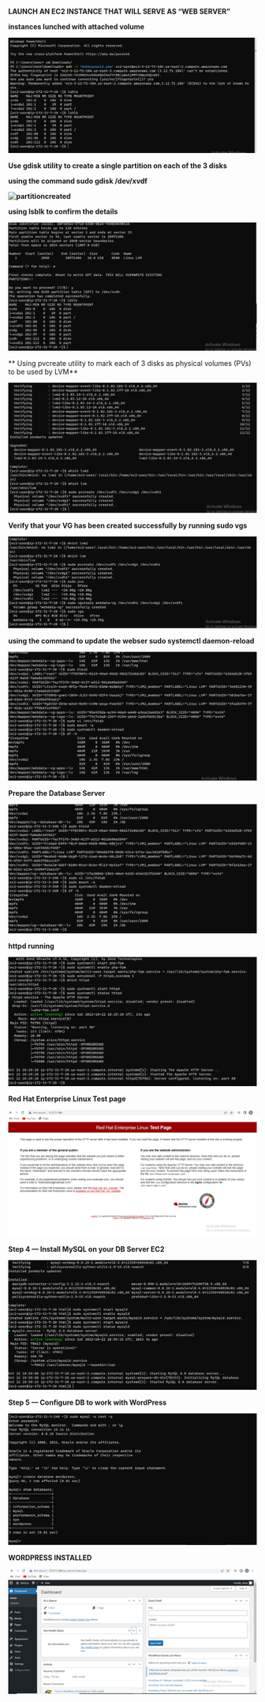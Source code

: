 **LAUNCH AN EC2 INSTANCE THAT WILL SERVE AS “WEB SERVER”**

**instances lunched with attached volume**

**![instances](./images/instanceslunched.PNG)**

**Use gdisk utility to create a single partition on each of the 3 disks**

**using the command sudo gdisk /dev/xvdf**

**![partitioncreated](./createdpartition.PNG)**

**using lsblk to confirm the details**

**![alldata](./images/alldetails.PNG)**

** Using pvcreate utility to mark each of 3 disks as physical volumes (PVs) to be used by LVM**

**![physicalvolume](./images/physicalvolume.PNG)**

**Verify that your VG has been created successfully by running sudo vgs**

**![verifycreated](./images/verifycreated.PNG)**

**using the command to update the webser sudo systemctl daemon-reload**

**![alt text](./images/updatingwebserver.PNG)**

**Prepare the Database Server**

**![databaseserver](./images/dfserverdbinstalled.PNG)**

**httpd running**

**![httpdrunning](./images/httpdrunning.PNG)**

**Red Hat Enterprise Linux Test page**

**![redhat](./images/redhatenterprise.PNG)**

**Step 4 — Install MySQL on your DB Server EC2**

**![mysqlinstalled](./images/mysqlinstalled.PNG)**

**Step 5 — Configure DB to work with WordPress**

**![databasecreated](./images/databasecreated.PNG)**

**WORDPRESS INSTALLED**

**![WORDPRESS](./images/wordpressinstalled.PNG)**




